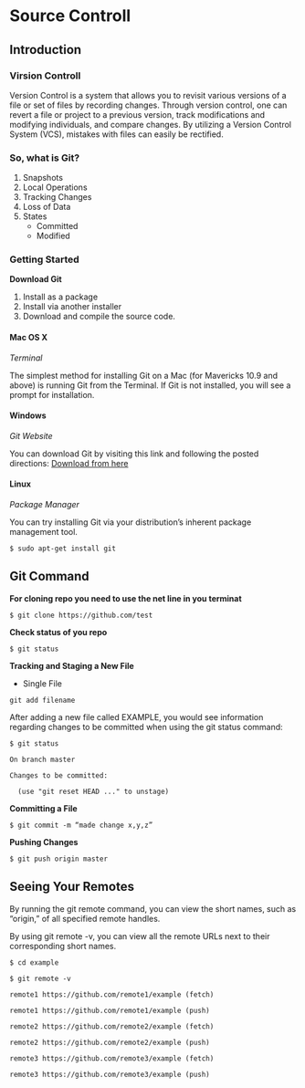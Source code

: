 # Source Controll

## Introduction

### Virsion Controll
Version Control is a system that allows you to revisit various versions of a file or set of files by recording changes. Through version control, one can revert a file or project to a previous version, track modifications and modifying individuals, and compare changes. By utilizing a Version Control System (VCS), mistakes with files can easily be rectified.

### So, what is Git?
1. Snapshots
2. Local Operations
3. Tracking Changes
4. Loss of Data
5. States
    * Committed
    * Modified


### Getting Started

**Download Git**

1. Install as a package
2. Install via another installer
3. Download and compile the source code.


#### Mac OS X

_Terminal_

The simplest method for installing Git on a Mac (for Mavericks 10.9 and above) is running Git from the Terminal. If Git is not installed, you will see a prompt for installation.

#### Windows

_Git Website_

You can download Git by visiting this link and following the posted directions:
[Download from here](http://git-scm.com/download/win)

#### Linux

_Package Manager_

You can try installing Git via your distribution’s inherent package management tool.
```
$ sudo apt-get install git
```


## Git Command

**For cloning repo you need to use the net line in you terminat**
```
$ git clone https://github.com/test
```

**Check status of you repo**
```
$ git status
```

**Tracking and Staging a New File**

* Single File

```
git add filename
```

After adding a new file called EXAMPLE, you would see information regarding changes to be committed when using the git status command:

```
$ git status

On branch master

Changes to be committed:

  (use "git reset HEAD ..." to unstage)
```

**Committing a File**
```
$ git commit -m “made change x,y,z”
```

**Pushing Changes**
```
$ git push origin master
```

## Seeing Your Remotes

By running the git remote command, you can view the short names, such as “origin,” of all specified remote handles.

By using git remote -v, you can view all the remote URLs next to their corresponding short names.

```
$ cd example

$ git remote -v

remote1 https://github.com/remote1/example (fetch)

remote1 https://github.com/remote1/example (push)

remote2 https://github.com/remote2/example (fetch)

remote2 https://github.com/remote2/example (push)

remote3 https://github.com/remote3/example (fetch)

remote3 https://github.com/remote3/example (push)
```